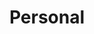 ---
title: Personal
description: Esta categoria es para opiniones personales
image: image.jpg

# Badge style
style:
    background: "#2a9d8f"
    color: "#fff"
---
